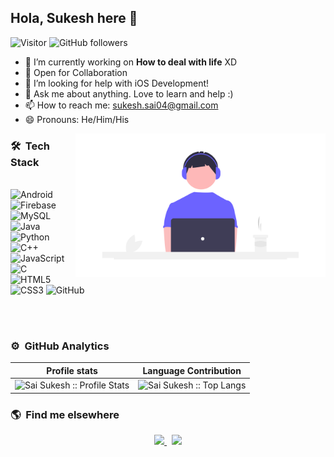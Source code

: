 ## Hola, Sukesh here 👋
![Visitor](https://visitor-badge.laobi.icu/badge?page_id=saisukesh04.saisukesh04) ![GitHub followers](https://img.shields.io/github/followers/saisukesh04.svg?style=social&label=Follow)
<!--
**saisukesh04/saisukesh04** is a ✨ _special_ ✨ repository because its `README.md` (this file) appears on your GitHub profile.

Here are some ideas to get you started:
- ⚡ Fun fact: ...
-->

- 🔭 I’m currently working on **How to deal with life** XD
- 👯 Open for Collaboration
- 🤔 I’m looking for help with iOS Development!
- 💬 Ask me about anything. Love to learn and help :)
- 📫 How to reach me: sukesh.sai04@gmail.com
- 😄 Pronouns: He/Him/His

<img src="profile.png" width="400" align="right">

### 🛠 &nbsp;Tech Stack

<br>
<img alt="Android" src="https://img.shields.io/badge/Android-3DDC84?style=for-the-badge&logo=androidstudio&logoColor=white" />
<img alt="Firebase" src="https://img.shields.io/badge/firebase-%23039BE5.svg?style=for-the-badge&logo=firebase"/>
<img alt="MySQL" src="https://img.shields.io/badge/mysql-%2300f.svg?style=for-the-badge&logo=mysql&logoColor=white"/>
<br>
<img alt="Java" src="https://img.shields.io/badge/java-%23ED8B00.svg?style=for-the-badge&logo=java&logoColor=white"/>
<img alt="Python" src="https://img.shields.io/badge/python-%2314354C.svg?style=for-the-badge&logo=python&logoColor=white"/>
<img alt="C++" src="https://img.shields.io/badge/c++-%2300599C.svg?style=for-the-badge&logo=c%2B%2B&logoColor=white"/>
<img alt="JavaScript" src="https://img.shields.io/badge/javascript-%23323330.svg?style=for-the-badge&logo=javascript&logoColor=%23F7DF1E"/>
<img alt="C" src="https://img.shields.io/badge/c-%2300599C.svg?style=for-the-badge&logo=c&logoColor=white"/>
<br>
<img alt="HTML5" src="https://img.shields.io/badge/html5-%23E34F26.svg?style=for-the-badge&logo=html5&logoColor=white"/>
<img alt="CSS3" src="https://img.shields.io/badge/css3-%231572B6.svg?style=for-the-badge&logo=css3&logoColor=white"/>
<img alt="GitHub" src="https://img.shields.io/badge/github-%23121011.svg?style=for-the-badge&logo=github&logoColor=white"/>

<br><br>

### ⚙️ &nbsp;GitHub Analytics
 Profile stats              |  Language Contribution
:-------------------------:|:-------------------------:
![Sai Sukesh :: Profile Stats](https://github-readme-stats.vercel.app/api?username=saisukesh04&show_icons=true&hide_border=true&theme=dark&count_private=true) | ![Sai Sukesh :: Top Langs](https://github-readme-stats.vercel.app/api/top-langs/?username=saisukesh04&layout=compact&theme=react&hide_border=true)

<!-- ![Sukesh's Contribution Stats](https://github-contribution-stats.vercel.app/api/?username=saisukesh04) -->

### 🌎 &nbsp;Find me elsewhere
<p align='center'>
  <a href="http://linkedin.com/in/sai-sukesh-9bb6161a0">
    <img src="https://img.shields.io/badge/linkedin-%230077B5.svg?&style=for-the-badge&logo=linkedin&logoColor=white" />
  </a>&nbsp;
  <a href="http://github.com/saisukesh04">
    <img src="https://img.shields.io/badge/GitHub-100000?style=for-the-badge&logo=github&logoColor=white" />        
  </a>
</p>